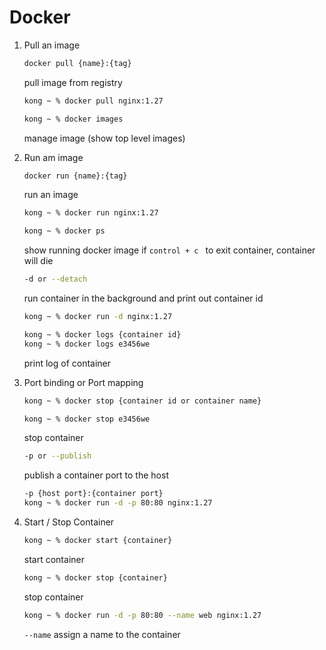 # Docker 
  1. Pull an image
     ```bash
     docker pull {name}:{tag}
     ```
     pull image from registry
     
     ```bash
     kong ~ % docker pull nginx:1.27
     ```

     ```bash
     kong ~ % docker images
     ```
     manage image (show top level images)
     
  2. Run am image
     ```bash
     docker run {name}:{tag}
     ```

     run an image

     ```bash
     kong ~ % docker run nginx:1.27
     ```

     ```bash
     kong ~ % docker ps
     ```

     show running docker image if ```control + c ``` to exit container, container will die

     ```bash
     -d or --detach
     ```

     run container in the background and print out container id

     ```bash
     kong ~ % docker run -d nginx:1.27
     ```

     ```bash
     kong ~ % docker logs {container id}
     kong ~ % docker logs e3456we
     ```

     print log of container

  3. Port binding or Port mapping
     ```bash
     kong ~ % docker stop {container id or container name}
     ```

     ```bash
     kong ~ % docker stop e3456we
     ```

     stop container

     ```bash
     -p or --publish
     ```

     publish a container port to the host

     ```bash
     -p {host port}:{container port}
     kong ~ % docker run -d -p 80:80 nginx:1.27
     ```

  4. Start / Stop Container

     ```bash
     kong ~ % docker start {container}
     ```

     start container

     ```bash
     kong ~ % docker stop {container}
     ```

     stop container

     ```bash
     kong ~ % docker run -d -p 80:80 --name web nginx:1.27
     ```

     ```--name``` assign a name to the container
